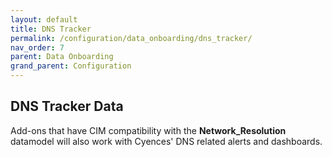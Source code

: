```yaml
---
layout: default
title: DNS Tracker
permalink: /configuration/data_onboarding/dns_tracker/
nav_order: 7
parent: Data Onboarding
grand_parent: Configuration
---
```


## **DNS Tracker Data**

Add-ons that have CIM compatibility with the **Network_Resolution** datamodel will also work with Cyences' DNS related alerts and dashboards.